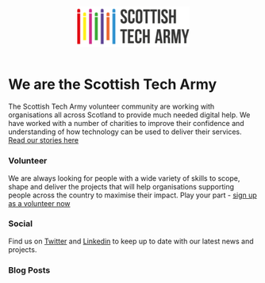 <div align="center">
<img style="width:45%" src="./imgs/logo.png" />
</div>

<br>

# We are the Scottish Tech Army

The Scottish Tech Army volunteer community are working with organisations all across Scotland to provide much needed digital help.  We have worked with a number of charities to improve their confidence and understanding of how technology can be used to deliver their services. [Read our stories here](https://www.scottishtecharmy.org/our-projects)

### Volunteer

We are always looking for people with a wide variety of skills to scope, shape and deliver the projects that will help organisations supporting people across the country to maximise their impact. Play your part - [sign up as a volunteer now](https://www.scottishtecharmy.org/take-action)

### Social

Find us on [Twitter](https://twitter.com/ScotTechArmy) and [Linkedin](https://www.linkedin.com/company/scottish-tech-army-limited) to keep up to date with our latest news and projects.

### Blog Posts
<!--START_SECTION:feed-->

<!--END_SECTION:feed-->